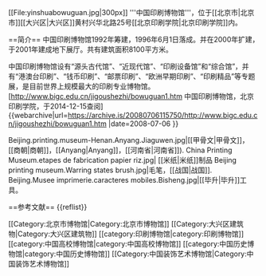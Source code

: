 [[File:yinshuabowuguan.jpg|300px]]
'''中国印刷博物馆'''，位于[[北京市|北京市]][[大兴区|大兴区]]黄村兴华北路25号[[北京印刷学院|北京印刷学院]]内。

==简介==
中国印刷博物馆1992年筹建，1996年6月1日落成。并在2000年扩建，于2001年建成地下展厅。共有建筑面积8100平方米。<ref name=xy/>

中国印刷博物馆设有“源头古代馆”、“近现代馆”、“印刷设备馆”和“综合馆”，并有“港澳台印刷”、“钱币印刷”、“邮票印刷”、“欧洲早期印刷”、“印刷精品”等专题展，是目前世界上规模最大的印刷专业博物馆。<ref name=xy>[http://www.bigc.edu.cn/jigoushezhi/bowuguan1.htm 中国印刷博物馆，北京印刷学院，于2014-12-15查阅] {{webarchive|url=https://archive.is/20080706115750/http://www.bigc.edu.cn/jigoushezhi/bowuguan1.htm |date=2008-07-06 }}</ref>


<gallery>
Beijing.printing.museum-Henan.Anyang.Jiaguwen.jpg|[[甲骨文|甲骨文]]，[[商朝|商朝]]，[[Anyang|Anyang]]，[[河南省|河南省]]).
China Printing Museum.etapes de fabrication papier riz.jpg| [[米纸|米纸]]制品
Beijing printing museum.Warring states brush.jpg|毛笔，[[战国|战国]].
Beijing.Musee imprimerie.caracteres mobiles.Bisheng.jpg|[[毕升|毕升]]工具。
</gallery>

==参考文献==
{{reflist}}

[[Category:北京市博物馆|Category:北京市博物馆]]
[[Category:大兴区建筑物|Category:大兴区建筑物]]
[[category:印刷博物馆|category:印刷博物馆]]
[[category:中国高校博物馆|category:中国高校博物馆]]
[[category:中国历史博物馆|category:中国历史博物馆]]
[[Category:中国装饰艺术博物馆|Category:中国装饰艺术博物馆]]